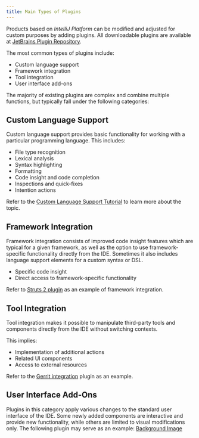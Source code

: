 ```yaml
---
title: Main Types of Plugins
---
```


Products based on *IntelliJ Platform* can be modified and adjusted for custom purposes by adding plugins.
All downloadable plugins are available at 
[JetBrains Plugin Repository](https://plugins.jetbrains.com/).

The most common types of plugins include:

* Custom language support
* Framework integration
* Tool integration
* User interface add-ons

The majority of existing plugins are complex and combine multiple functions, but typically fall under the following categories:

## Custom Language Support

Custom language support provides basic functionality for working with a particular programming language. This includes:

* File type recognition
* Lexical analysis
* Syntax highlighting
* Formatting
* Code insight and code completion
* Inspections and quick-fixes
* Intention actions

Refer to the 
[Custom Language Support Tutorial](/tutorials/custom_language_support_tutorial.md)
to learn more about the topic.

## Framework Integration
Framework integration consists of improved code insight features which are typical for a given framework, as well as the option to use framework-specific functionality directly from the IDE. Sometimes it also includes language support elements for a custom syntax or DSL.

* Specific code insight
* Direct access to framework-specific functionality

Refer to 
[Struts 2 plugin](https://plugins.jetbrains.com/plugin/1698) 
as an example of framework integration.

## Tool Integration
Tool integration makes it possible to manipulate third-party tools and components directly from the IDE without switching contexts.
 
This implies:

* Implementation of additional actions 
* Related UI components
* Access to external resources

Refer to the 
[Gerrit integration](https://plugins.jetbrains.com/plugin/7272?pr=idea) 
plugin as an example.

## User Interface Add-Ons

Plugins in this category apply various changes to the standard user interface of the IDE. 
Some newly added components are interactive and provide new functionality, while others are limited to visual modifications only.
The following plugin may serve as an example: [Background Image](https://plugins.jetbrains.com/plugin/72) 

